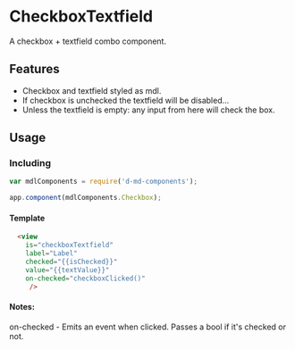# CheckboxTextfield
A checkbox + textfield combo component.


Features
--------
- Checkbox and textfield styled as mdl.
- If checkbox is unchecked the textfield will be disabled...
- Unless the textfield is empty: any input from here will check the box.

Usage
-----
### Including
```javascript
var mdlComponents = require('d-md-components');

app.component(mdlComponents.Checkbox);
```

#### Template
```html
  <view 
    is="checkboxTextfield" 
    label="Label" 
    checked="{{isChecked}}"
    value="{{textValue}}" 
    on-checked="checkboxClicked()"
     />
```
#### Notes:
on-checked - Emits an event when clicked. Passes a bool if it's checked or not.
